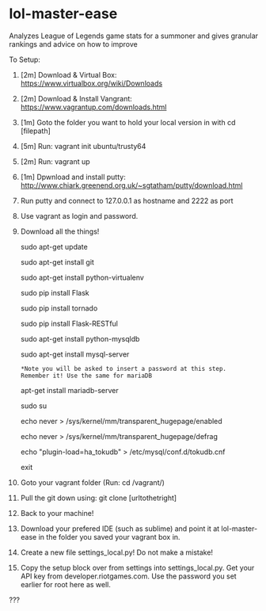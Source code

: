 # lol-master-ease
Analyzes League of Legends game stats for a summoner and gives granular rankings and advice on how to improve

To Setup:

 1) [2m] Download & Virtual Box: https://www.virtualbox.org/wiki/Downloads
 
 2) [2m] Download & Install Vangrant: https://www.vagrantup.com/downloads.html
 
 3) [1m] Goto the folder you want to hold your local version in with cd [filepath]
 
 4) [5m] Run: vagrant init ubuntu/trusty64
 
 5) [2m] Run: vagrant up
 
 6) [1m] Dpwnload and install putty: http://www.chiark.greenend.org.uk/~sgtatham/putty/download.html
 
 7) Run putty and connect to 127.0.0.1 as hostname and 2222 as port
 
 8) Use vagrant as login and password.
 
 9) Download all the things!
 	
	sudo apt-get update
 	
	sudo apt-get install git
	
	sudo apt-get install python-virtualenv
	
	sudo pip install Flask
	
	sudo pip install tornado
	
	sudo pip install Flask-RESTful
	
	sudo apt-get install python-mysqldb
	
	sudo apt-get install mysql-server
		
		*Note you will be asked to insert a password at this step.  Remember it! Use the same for mariaDB
	
	apt-get install mariadb-server
	
	sudo su
	
	echo never > /sys/kernel/mm/transparent_hugepage/enabled
	
	echo never > /sys/kernel/mm/transparent_hugepage/defrag
	
	echo "plugin-load=ha_tokudb" > /etc/mysql/conf.d/tokudb.cnf
	
	exit
	
	
	
10) Goto your vagrant folder (Run: cd /vagrant/)

11) Pull the git down using: git clone [urltothetright]

12) Back to your machine!

13) Download your prefered IDE (such as sublime) and point it at lol-master-ease in the folder you saved your vagrant box in.

14) Create a new file settings_local.py!  Do not make a mistake!

15) Copy the setup block over from settings into settings_local.py.  Get your API key from developer.riotgames.com. Use the password you set earlier for root here as well.

???
